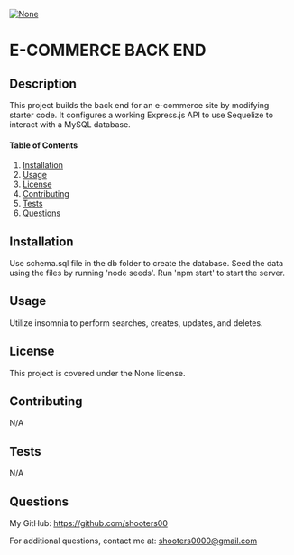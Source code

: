 
<a href="" rel="nofollow"><img src="https://img.shields.io/badge/license-none-blue.svg" alt="None" title="None" style="max-width:100%;"></a>
# E-COMMERCE BACK END

## Description
This project builds the back end for an e-commerce site by modifying starter code. It configures a working Express.js API to use Sequelize to interact with a MySQL database.

#### Table of Contents
1. [Installation](#installation)
2. [Usage](#usage)
3. [License](#license)
4. [Contributing](#contributing)
5. [Tests](#tests)
6. [Questions](#questions)

## Installation
Use schema.sql file in the db folder to create the database.  Seed the data using the files by running 'node seeds'.  Run 'npm start' to start the server.  

## Usage
Utilize insomnia to perform searches, creates, updates, and deletes.

## License
This project is covered under the None license. 

## Contributing
N/A

## Tests
N/A

## Questions
My GitHub: https://github.com/shooters00

For additional questions, contact me at: shooters0000@gmail.com

